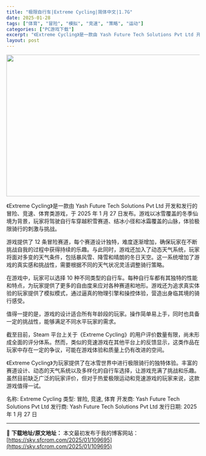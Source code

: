 ```yaml
---
title: "极限自行车|Extreme Cycling|简体中文|1.7G"
date: 2025-01-28
tags: ["体育", "冒险", "模拟", "竞速", "策略", "运动"]
categories: ["PC游戏下载"]
excerpt: "《Extreme Cycling》是一款由 Yash Future Tech Solutions Pvt Ltd 开发和发行的冒险、竞速、体育类游戏，于 2025 年 1 月 27 日发布。游戏以冰雪覆盖的冬季仙境为背景，玩家将驾驶自行车穿越积雪赛道、结冰小径和冰霜覆盖的山脉，体验极限骑行的刺激与挑&hellip;"
layout: post
---
```


<img class="aligncenter size-full wp-image-109696" src="https://sky.sfcrom.com/wp-content/uploads/2025/01/202501280033499.webp" alt="" width="660" height="370" />

《Extreme Cycling》是一款由 Yash Future Tech Solutions Pvt Ltd 开发和发行的冒险、竞速、体育类游戏，于 2025 年 1 月 27 日发布。游戏以冰雪覆盖的冬季仙境为背景，玩家将驾驶自行车穿越积雪赛道、结冰小径和冰霜覆盖的山脉，体验极限骑行的刺激与挑战。

游戏提供了 12 条冒险赛道，每个赛道设计独特，难度逐渐增加，确保玩家在不断挑战自我的过程中获得持续的乐趣。与此同时，游戏还加入了动态天气系统，玩家将面对多变的天气条件，包括暴风雪、降雪和晴朗的冬日天空。这一系统增加了游戏的真实感和挑战性，需要根据不同的天气状况灵活调整骑行策略。

在游戏中，玩家可以选择 10 种不同类型的自行车。每种自行车都有其独特的性能和特点，为玩家提供了更多的自由度来应对各种赛道和地形。游戏还为追求真实体验的玩家提供了模拟模式，通过逼真的物理引擎和操控体验，营造出身临其境的骑行感受。

值得一提的是，游戏的设计适合所有年龄段的玩家。操作简单易上手，同时也具备一定的挑战性，能够满足不同水平玩家的需求。

截至目前，Steam 平台上关于《Extreme Cycling》的用户评价数量有限，尚未形成全面的评分体系。然而，类似的竞速游戏在其他平台上的反馈显示，这类作品在玩家中存在一定的争议，可能在游戏体验和质量上仍有改进的空间。

《Extreme Cycling》为玩家提供了在冰雪世界中进行极限骑行的独特体验。丰富的赛道设计、动态的天气系统以及多样化的自行车选择，让游戏充满了挑战和乐趣。虽然目前缺乏广泛的玩家评价，但对于热爱极限运动和竞速游戏的玩家来说，这款游戏值得一试。

名称: Extreme Cycling
类型: 冒险, 竞速, 体育
开发商: Yash Future Tech Solutions Pvt Ltd
发行商: Yash Future Tech Solutions Pvt Ltd
发行日期: 2025 年 1 月 27 日

---
📖 **下载地址/原文地址：** 本文最初发布于我的博客网站：[https://sky.sfcrom.com/2025/01/109695](https://sky.sfcrom.com/2025/01/109695)
